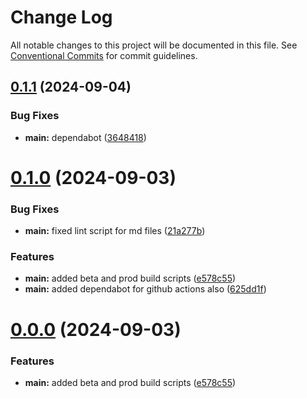 # Change Log

All notable changes to this project will be documented in this file.
See [Conventional Commits](https://conventionalcommits.org) for commit guidelines.

## [0.1.1](https://github.com/arpitmalik832/react-js-rollup-library-monorepo-starter/compare/v0.1.0...v0.1.1) (2024-09-04)


### Bug Fixes

* **main:** dependabot ([3648418](https://github.com/arpitmalik832/react-js-rollup-library-monorepo-starter/commit/36484188247c686f85cd558a74e04f5f669f1921))





# [0.1.0](https://github.com/arpitmalik832/react-js-rollup-library-monorepo-starter/compare/v0.0.1...v0.1.0) (2024-09-03)


### Bug Fixes

* **main:** fixed lint script for md files ([21a277b](https://github.com/arpitmalik832/react-js-rollup-library-monorepo-starter/commit/21a277b92d50584b90c9ef5cac9334714059b93c))


### Features

* **main:** added beta and prod build scripts ([e578c55](https://github.com/arpitmalik832/react-js-rollup-library-monorepo-starter/commit/e578c553f0c41643a99e99fc8a1d45fd40281025))
* **main:** added dependabot for github actions also ([625dd1f](https://github.com/arpitmalik832/react-js-rollup-library-monorepo-starter/commit/625dd1fea1bb62cf140d05ca8832d024ae2a43ce))





# [0.0.0](https://github.com/arpitmalik832/react-js-rollup-library-monorepo-starter/compare/v0.0.1...v0.0.0) (2024-09-03)


### Features

* **main:** added beta and prod build scripts ([e578c55](https://github.com/arpitmalik832/react-js-rollup-library-monorepo-starter/commit/e578c553f0c41643a99e99fc8a1d45fd40281025))
